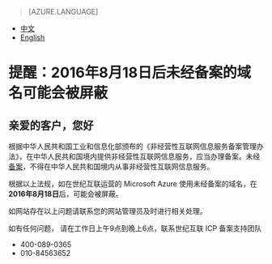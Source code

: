 ﻿<properties
	pageTitle=""
    description=""
    services=""
    documentationCenter=""
    authors=""
    manager=""
    editor=""
    tags=""/>

<tags ms.service="legal" ms.date="08/2016" wacn.date="08/2016" wacn.lang="cn"/>

> [AZURE.LANGUAGE]
- [中文](/support/announcement/announcement-Domain-names/)
- [English](/support/announcement/announcement-Domain-names-en/)

# 提醒：2016年8月18日后未经备案的域名可能会被屏蔽

## 亲爱的客户，您好 

根据中华人民共和国工业和信息化部颁布的《非经营性互联网信息服务备案管理办法》，在中华人民共和国境内提供非经营性互联网信息服务，应当办理备案。未经[备案](http://baike.baidu.com/view/283102.htm)，不得在中华人民共和国境内从事非经营性互联网信息服务。

根据以上法规，如在世纪互联运营的 Microsoft Azure 使用未经备案的域名，在**2016年8月18日**后，可能会被屏蔽。

如网站存在以上问题请联系您的网站管理员及时进行相关处理。

如有任何问题， 请在工作日上午9点到晚上6点，联系世纪互联 ICP 备案支持团队

* 400-089-0365
* 010-84563652
